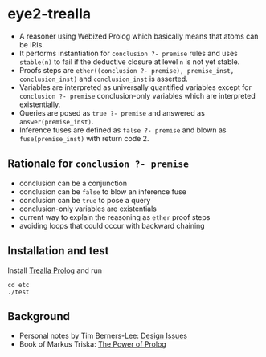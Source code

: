 # eye2-trealla

- A reasoner using Webized Prolog which basically means that atoms can be IRIs.
- It performs instantiation for `conclusion ?- premise` rules and uses `stable(n)` to fail if the deductive closure at level `n` is not yet stable.
- Proofs steps are `ether((conclusion ?- premise), premise_inst, conclusion_inst)` and `conclusion_inst` is asserted.
- Variables are interpreted as universally quantified variables except for `conclusion ?- premise` conclusion-only variables which are interpreted existentially.
- Queries are posed as `true ?- premise` and answered as `answer(premise_inst)`.
- Inference fuses are defined as `false ?- premise` and blown as `fuse(premise_inst)` with return code 2.

## Rationale for `conclusion ?- premise`

- conclusion can be a conjunction
- conclusion can be `false` to blow an inference fuse
- conclusion can be `true` to pose a query
- conclusion-only variables are existentials
- current way to explain the reasoning as `ether` proof steps
- avoiding loops that could occur with backward chaining

## Installation and test

Install [Trealla Prolog](https://github.com/trealla-prolog/trealla?tab=readme-ov-file#building) and run

```
cd etc
./test
```

## Background

- Personal notes by Tim Berners-Lee: [Design Issues](https://www.w3.org/DesignIssues/)
- Book of Markus Triska: [The Power of Prolog](https://www.metalevel.at/prolog)
